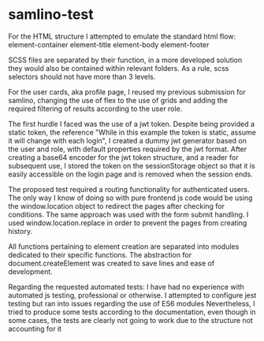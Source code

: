 # samlino-test

For the HTML structure I attempted to emulate the standard html flow:
    element-container
        element-title
        element-body
        element-footer

SCSS files are separated by their function, in a more developed solution they would also be contained within relevant folders.
As a rule, scss selectors should not have more than 3 levels.

For the user cards, aka profile page, I reused my previous submission for samlino, changing the use of flex to the use of grids and adding the required filtering of results according to the user role.

The first hurdle I faced was the use of a jwt token. Despite being provided a static token, the reference "While in this example the token is static, assume it will change with each login", I created a dummy jwt generator based on the user and role, with default properties required by the jwt format. After creating a base64 encoder for the jwt token structure, and a reader for subsequent use, I stored the token on the sessionStorage object so that it is easily accessible on the login page and is removed when the session ends.

The proposed test required a routing functionality for authenticated users. The only way I know of doing so with pure frontend js code would be using the window.location object to redirect the pages after checking for conditions.
The same approach was used with the form submit handling.
I used window.location.replace in order to prevent the pages from creating history.

All functions pertaining to element creation are separated into modules dedicated to their specific functions.
The abstraction for document.createElement was created to save lines and ease of development.

Regarding the requested automated tests:
I have had no experience with automated js testing, professional or otherwise.
I attempted to configure jest testing but ran into issues regarding the use of ES6 modules
Nevertheless, I tried to produce some tests according to the documentation, even though in some cases, the tests are clearly not going to work due to the structure not accounting for it